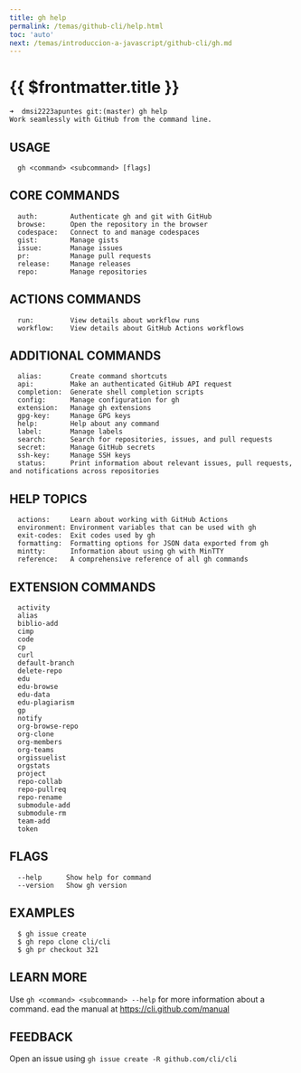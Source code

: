 ```yaml
---
title: gh help
permalink: /temas/github-cli/help.html
toc: 'auto'
next: /temas/introduccion-a-javascript/github-cli/gh.md
---
```


# {{ $frontmatter.title }}

```
➜  dmsi2223apuntes git:(master) gh help
Work seamlessly with GitHub from the command line.
```

## USAGE

```
  gh <command> <subcommand> [flags]
```

## CORE COMMANDS

```
  auth:        Authenticate gh and git with GitHub
  browse:      Open the repository in the browser
  codespace:   Connect to and manage codespaces
  gist:        Manage gists
  issue:       Manage issues
  pr:          Manage pull requests
  release:     Manage releases
  repo:        Manage repositories
```

## ACTIONS COMMANDS

```
  run:         View details about workflow runs
  workflow:    View details about GitHub Actions workflows
```

## ADDITIONAL COMMANDS

```
  alias:       Create command shortcuts
  api:         Make an authenticated GitHub API request
  completion:  Generate shell completion scripts
  config:      Manage configuration for gh
  extension:   Manage gh extensions
  gpg-key:     Manage GPG keys
  help:        Help about any command
  label:       Manage labels
  search:      Search for repositories, issues, and pull requests
  secret:      Manage GitHub secrets
  ssh-key:     Manage SSH keys
  status:      Print information about relevant issues, pull requests, and notifications across repositories
```

## HELP TOPICS

```
  actions:     Learn about working with GitHub Actions
  environment: Environment variables that can be used with gh
  exit-codes:  Exit codes used by gh
  formatting:  Formatting options for JSON data exported from gh
  mintty:      Information about using gh with MinTTY
  reference:   A comprehensive reference of all gh commands
```

## EXTENSION COMMANDS

```
  activity
  alias
  biblio-add
  cimp
  code
  cp
  curl
  default-branch
  delete-repo
  edu
  edu-browse
  edu-data
  edu-plagiarism
  gp
  notify
  org-browse-repo
  org-clone
  org-members
  org-teams
  orgissuelist
  orgstats
  project
  repo-collab
  repo-pullreq
  repo-rename
  submodule-add
  submodule-rm
  team-add
  token
``` 

## FLAGS

```
  --help      Show help for command
  --version   Show gh version
```

## EXAMPLES

```
  $ gh issue create
  $ gh repo clone cli/cli
  $ gh pr checkout 321
```

## LEARN MORE

Use `gh <command> <subcommand> --help` for more information about a command.
ead the manual at <https://cli.github.com/manual>

## FEEDBACK

Open an issue using `gh issue create -R github.com/cli/cli`
